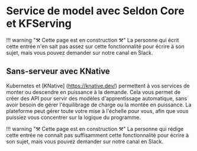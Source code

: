 # Service de model avec Seldon Core et KFServing

<!-- prettier-ignore -->
!!! warning "⚒ Cette page est en construction ⚒" 
    La personne qui écrit cette entrée n'en sait pas assez sur cette fonctionnalité pour écrire à son sujet, mais vous pouvez demander sur notre canal en Slack.

## Sans-serveur avec KNative

Kubernetes et [KNative] (https://knative.dev/) permettent à vos services de
monter ou descendre en puissance à la demande. Cela vous permet de créer des API
pour servir des modèles d'apprentissage automatique, sans avoir besoin de gérer
l'équilibrage de charge ou la montée en puissance. La plateforme peut gérer
toute votre mise à l'échelle pour vous, afin que vous puissiez vous concentrer
sur la logique du programme.

<!-- prettier-ignore -->
!!! warning "⚒ Cette page est en construction ⚒" 
    La personne qui rédige cette entrée ne connaît pas suffisamment cette fonctionnalité pour écrire à son sujet, mais vous pouvez demander sur notre canal en Slack.
